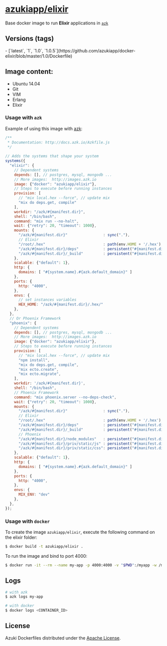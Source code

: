 [azukiapp/elixir](http://images.azk.io/#/elixir)
==================

Base docker image to run **Elixir** applications in [`azk`](http://azk.io)

Versions (tags)
---

<versions>
- [`latest`, `1`, `1.0`, `1.0.5`](https://github.com/azukiapp/docker-elixir/blob/master/1.0/Dockerfile)
</versions>

Image content:
---

- Ubuntu 14.04
- Git
- VIM
- Erlang
- Elixir

### Usage with `azk`

Example of using this image with [azk](http://azk.io):

```js
/**
 * Documentation: http://docs.azk.io/Azkfile.js
 */
 
// Adds the systems that shape your system
systems({
  "elixir": {
    // Dependent systems
    depends: [], // postgres, mysql, mongodb ...
    // More images:  http://images.azk.io
    image: {"docker": "azukiapp/elixir"},
    // Steps to execute before running instances
    provision: [
      // "mix local.hex --force", // update mix
      "mix do deps.get, compile"
    ],
    workdir: "/azk/#{manifest.dir}",
    shell: "/bin/bash",
    command: "mix run --no-halt",
    wait: {"retry": 20, "timeout": 1000},
    mounts: {
      "/azk/#{manifest.dir}"                : sync("."),
      // Elixir
      "/root/.hex"                          : path(env.HOME + '/.hex'),
      "/azk/#{manifest.dir}/deps"           : persistent("#{manifest.dir}/deps"),
      "/azk/#{manifest.dir}/_build"         : persistent("#{manifest.dir}/_build"),
    },
    scalable: {"default": 1},
    http: {
      domains: [ "#{system.name}.#{azk.default_domain}" ]
    },
    ports: {
      http: "4000",
    },
    envs: {
      // set instances variables
      HEX_HOME: "/azk/#{manifest.dir}/.hex/"
    },
  },
  // Or Phoenix Framework
  "phoenix": {
    // Dependent systems
    depends: [], // postgres, mysql, mongodb ...
    // More images:  http://images.azk.io
    image: {"docker": "azukiapp/elixir"},
    // Steps to execute before running instances
    provision: [
      // "mix local.hex --force", // update mix
      "npm install",
      "mix do deps.get, compile",
      "mix ecto.create",
      "mix ecto.migrate",
    ],
    workdir: '/azk/#{manifest.dir}',
    shell: "/bin/bash",
    // Phoenix Framework
    command: "mix phoenix.server --no-deps-check",
    wait: {"retry": 20, "timeout": 1000},
    mounts: {
      "/azk/#{manifest.dir}"                : sync("."),
      // Elixir
      "/root/.hex"                          : path(env.HOME + '/.hex'),
      "/azk/#{manifest.dir}/deps"           : persistent("#{manifest.dir}/deps"),
      "/azk/#{manifest.dir}/_build"         : persistent("#{manifest.dir}/_build"),
      // Phoenix
      "/azk/#{manifest.dir}/node_modules"   : persistent("#{manifest.dir}/node_modules"),
      "/azk/#{manifest.dir}/priv/static/js" : persistent("#{manifest.dir}/priv/static/js"),
      "/azk/#{manifest.dir}/priv/static/css": persistent("#{manifest.dir}/priv/static/css"),
    },
    scalable: {"default": 1},
    http: {
      domains: [ "#{system.name}.#{azk.default_domain}" ]
    },
    ports: {
      http: "4000",
    },
    envs: {
      MIX_ENV: "dev"
    },
  },
});
```

### Usage with `docker`

To create the image `azukiapp/elixir`, execute the following command on the elixir folder:

```sh
$ docker build -t azukiapp/elixir .
```

To run the image and bind to port 4000:

```sh
$ docker run -it --rm --name my-app -p 4000:4000 -v "$PWD":/myapp -w /myapp azukiapp/elixir mix run --no-halt
```

Logs
---

```sh
# with azk
$ azk logs my-app

# with docker
$ docker logs <CONTAINER_ID>
```

## License

Azuki Dockerfiles distributed under the [Apache License](https://github.com/azukiapp/dockerfiles/blob/master/LICENSE).

